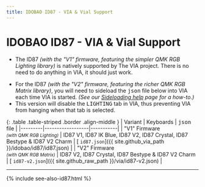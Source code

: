 ```yaml
---
title: IDOBAO ID87 - VIA & Vial Support
---
```


# IDOBAO ID87 - VIA & Vial Support

<div class="border shadow shadow-sm border-info bg-info bg-opacity-10 rounded-3 p-2 mb-4 text-opacity-75">
  <ul class="fa-ul mb-0 me-3">
    <li><span class="fa-li"><i class="fas fa-info-circle text-info"></i></span>
    The ID87 <i>(with the "V1" firmware, featuring the simpler QMK RGB Lighting library)</i> is natively supported by The VIA project.
    There is no need to do anything in VIA, it should just work.
    </li>
  </ul>
</div>

<div class="border shadow shadow-sm border-warning bg-warning bg-opacity-10 rounded-3 p-2 mb-4 text-opacity-75">
  <ul class="fa-ul mb-0 me-3">
    <li><span class="fa-li"><i class="fas fa-exclamation-circle text-warning"></i></span>
    For the ID87 <i>(with the "V2" firmware, featuring the richer QMK RGB Matrix library)</i>, you will need to sideload the <tt>json</tt> file below into VIA each time VIA is started.
    <i>(See our <a href="/manuals/via/sideload"><i class="fas fa-book"></i> Sideloading help</a> page for a how-to.)</i>
    <!-- -- This is a temporary measure as we wait on The VIA project to update their keyboard list. -->
    </li>
    <li class="mt-3"><span class="fa-li"><i class="fas fa-info-circle text-warning"></i></span>
    This version will disable the <tt>LIGHTING</tt> tab in VIA, thus preventing VIA from hanging when that tab is selected.
    </li>
  </ul>
</div>


{: .table .table-striped .border .align-middle }
| Variant | Keyboards        | <tt>json</tt> file |
|---------|------------------|-----------|
| "V1" Firmware<br><small>*(with QMK RGB Lighting)*</small> | ID87 V1, ID87 IK Blue, ID87 V2, ID87 Crystal, ID87 Bestype & ID87 V2 Charm | [<i class="fab fa-github-alt"></i> `id87.json`]({{ site.github_via_path }}/idobao/id87/id87.json) |
| "V2" Firmware<br><small>*(with QMK RGB Matrix)*</small> | ID87 V2, ID87 Crystal, ID87 Bestype & ID87 V2 Charm | [<i class="fas fa-rotate-90 fa-download"></i> `id87-v2.json`]({{ site.github_raw_path }}/via/id87-v2.json) |


---

{% include see-also-id87.html %}
